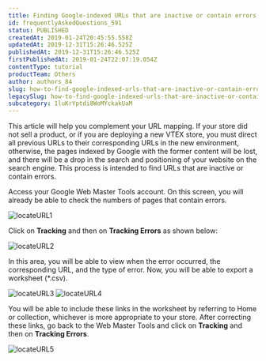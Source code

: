 ```yaml
---
title: Finding Google-indexed URLs that are inactive or contain errors
id: frequentlyAskedQuestions_591
status: PUBLISHED
createdAt: 2019-01-24T20:45:55.558Z
updatedAt: 2019-12-31T15:26:46.525Z
publishedAt: 2019-12-31T15:26:46.525Z
firstPublishedAt: 2019-01-24T22:07:19.054Z
contentType: tutorial
productTeam: Others
author: authors_84
slug: how-to-find-google-indexed-urls-that-are-inactive-or-contain-errors
legacySlug: how-to-find-google-indexed-urls-that-are-inactive-or-contain-errors
subcategory: 1luKrYptdi8WoMYckakUaM
---
```


This article will help you complement your URL mapping. If your store did not sell a product, or if you are deploying a new VTEX store, you must direct all previous URLs to their corresponding URLs in the new environment, otherwise, the pages indexed by Google with the former content will be lost, and there will be a drop in the search and positioning of your website on the search engine. This process is intended to find URLs that are inactive or contain errors.

Access your Google Web Master Tools account. On this screen, you will already be able to check the numbers of pages that contain errors.

![locateURL1](//images.contentful.com/alneenqid6w5/qEYJuUx2hweIuuMCsQWmE/4667542aeafdfd92daecce10dd7853a6/locateURL1.jpg)

Click on **Tracking** and then on **Tracking Errors** as shown below:

![locateURL2](//images.contentful.com/alneenqid6w5/2bcdyY8KJqO6EwQOMKys8k/61845c81da0a9718bb46b9df40dff91c/locateURL2.jpg)

In this area, you will be able to view when the error occurred, the corresponding URL, and the type of error. Now, you will be able to export a worksheet (\*.csv).

![locateURL3](//images.contentful.com/alneenqid6w5/5pmI5i6RFK4Icku40ua22S/43135af03b16a77ca55bdc3fb53207ea/locateURL3.jpg)
![locateURL4](//images.contentful.com/alneenqid6w5/6QLDHdNJpCgWgAM6eO8QEi/8f5f07ce59f07c34cefa48b893767ac4/locateURL4.jpg)

You will be able to include these links in the worksheet by referring to Home or collection, whichever is more appropriate to your store. After correcting these links, go back to the Web Master Tools and click on **Tracking** and then on **Tracking Errors**.

![locateURL5](//images.contentful.com/alneenqid6w5/54CtZsR9SM2Q8QSEoUaUmy/6a77ef45455da13bb84c8ce005ddaa29/locateURL5.jpg)
